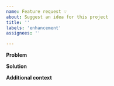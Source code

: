 ```yaml
---
name: Feature request 💡
about: Suggest an idea for this project
title: ''
labels: 'enhancement'
assignees: ''

---
```


<!--
 Thank you for taking the time to share an idea or requirement, we greatly appreciate your help in improving Weave GitOps :heart:
-->

**Problem**
<!--
Does your feature request relate to a problem you experienced? What were you trying to accomplish and why?
-->

**Solution**
<!--
A clear and concise description of what you want to happen
-->

**Additional context**
<!--
Please share anything else which may be valuable:
- Whether you would be willing to contribute to the feature
- Alternative approaches you have considered
- Links or references to other material
- Sketches / Diagrams
-->